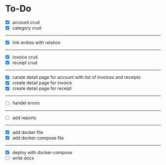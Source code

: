 # To-Do

- [x] account crud 
- [x] category crud
----
- [x] link enities with relation
----
- [x] invoice crud
- [x] receipt crud
-------
- [x] carate detail page for account with list of invoices and receipts 
- [x] create detail page for invoice 
- [x] create detail page for receipt
-----
- [ ] handel errors
-----
- [ ] add reports 
-----
- [x] add docker file
- [x] add docker-compose file
---
- [x] deploy with docker-compose
- [ ] write docs
